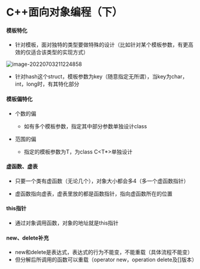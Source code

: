 # C++面向对象编程（下）

#### 模板特化

- 针对模板，面对独特的类型要做特殊的设计（比如针对某个模板参数，有更高效的仅适合该类型的实现方式）

![image-20220703211224858](C:\Users\mcw\AppData\Roaming\Typora\typora-user-images\image-20220703211224858.png)

- 针对hash这个struct，模板参数为key（随意指定无所谓），当key为char，int，long时，有其特化部分

#### 模板偏特化

- 个数的偏
  - 如有多个模板参数，指定其中部分参数单独设计class

- 范围的偏
  - 指定的模板参数为T，为class C<T*>单独设计



#### 虚函数、虚表

- 只要一个类有虚函数（无论几个），对象大小都会多4（多一个虚函数指针）

- 虚函数指向虚表，虚表里放的都是函数指针，指向虚函数所在的位置



#### this指针

- 通过对象调用函数，对象的地址就是this指针



#### new、delete补充

- new和delete是表达式，表达式的行为不能变，不能重载（具体流程不能变）
- 但分解后所调用的函数可以重载（operator new，operation delete及[]版本）